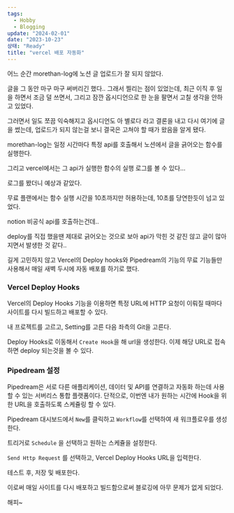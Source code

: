 ```yaml
---
tags:
  - Hobby
  - Blogging
update: "2024-02-01"
date: "2023-10-23"
상태: "Ready"
title: "vercel 배포 자동화"
---
```

어느 순간 morethan-log에 노션 글 업로드가 잘 되지 않았다. 



글을 그 동안 마구 마구 써버리긴 했다.. 그래서 찔리는 점이 있었는데, 최근 이직 후 일을 하면서 조금 덜 쓰면서, 그리고 잠깐 옵시디언으로 한 눈을 팔면서 고칠 생각을 안하고 있었다. 

그러면서 일도 쪼끔 익숙해지고 옵시디언도 아 별로다 라고 결론을 내고 다시 여기에 글을 썼는데, 업로드가 되지 않는걸 보니 결국은 고쳐야 할 때가 왔음을 알게 됐다. 



morethan-log는 일정 시간마다 특정 api를 호출해서 노션에서 글을 긁어오는 함수를 실행한다. 

그리고 vercel에서는 그 api가 실행한 함수의 실행 로그를 볼 수 있다… 



로그를 봤더니 예상과 같았다. 

무료 플랜에서는 함수 실행 시간을 10초까지만 허용하는데, 10초를 당연한듯이 넘고 있었다. 



notion 비공식 api를 호출하는건데.. 

deploy를 직접 했을땐 제대로 긁어오는 것으로 보아 api가 막힌 것 같진 않고 글이 많아지면서 발생한 것 같다.. 

길게 고민하지 않고 Vercel의 Deploy hooks와 Pipedream의 기능의 무료 기능들만 사용해서 매일 새벽 두시에 자동 배포를 하기로 했다. 

### Vercel Deploy Hooks

Vercel의 Deploy Hooks 기능을 이용하면 특정 URL에 HTTP 요청이 이뤄질 때마다 사이트를 다시 빌드하고 배포할 수 있다. 

내 프로젝트를 고르고, Setting를 고른 다음 좌측의 Git을 고른다. 

Deploy Hooks로 이동해서 `Create Hook`을 해 url을 생성한다. 이제 해당 URL로 접속하면 deploy 되는것을 볼 수 있다. 

### Pipedream 설정

Pipedream은 서로 다른 애플리케이션, 데이터 및 API를 연결하고 자동화 하는데 사용할 수 있는 서버리스 통합 플랫폼이다. 단적으로, 이번엔 내가 원하는 시간에 Hook을 위한 URL을 호출하도록 스케쥴링 할 수 있다. 

Pipedream 대시보드에서 `New`를 클릭하고 `Workflow`를 선택하여 새 워크플로우를 생성한다. 

트리거로 `Schedule` 을 선택하고 원하는 스케쥴을 설정한다. 

`Send Http Request` 를 선택하고, Vercel Deploy Hooks URL을 입력한다. 

테스트 후, 저장 및 배포한다. 



이로써 매일 사이트를 다시 배포하고 빌드함으로써 블로깅에 아무 문제가 없게 되었다. 

해피~

